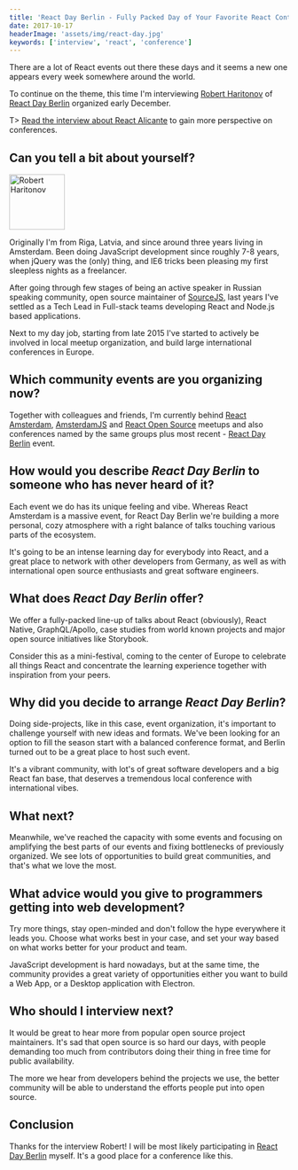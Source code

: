 ```yaml
---
title: 'React Day Berlin - Fully Packed Day of Your Favorite React Content - Interview with Robert Haritonov'
date: 2017-10-17
headerImage: 'assets/img/react-day.jpg'
keywords: ['interview', 'react', 'conference']
---
```


There are a lot of React events out there these days and it seems a new one appears every week somewhere around the world.

To continue on the theme, this time I'm interviewing [Robert Haritonov](https://twitter.com/operatino) of [React Day Berlin](https://reactday.berlin/) organized early December.

T> [Read the interview about React Alicante](/blog/react-alicante-interview/) to gain more perspective on conferences.

## Can you tell a bit about yourself?

<p>
<span class="author">
  <img src="https://www.gravatar.com/avatar/bad3e55f0b96b80bc4ffb40d1c1414dc?s=200" alt="Robert Haritonov" class="author" width="100" height="100" />
</span>

Originally I'm from Riga, Latvia, and since around three years living in Amsterdam. Been doing JavaScript development since roughly 7-8 years, when jQuery was the (only) thing, and IE6 tricks been pleasing my first sleepless nights as a freelancer.
</p>

After going through few stages of being an active speaker in Russian speaking community, open source maintainer of [SourceJS](https://sourcejs.com), last years I've settled as a Tech Lead in Full-stack teams developing React and Node.js based applications.

Next to my day job, starting from late 2015 I've started to actively be involved in local meetup organization, and build large international conferences in Europe.

## Which community events are you organizing now?

Together with colleagues and friends, I'm currently behind [React Amsterdam](https://www.meetup.com/preview/React-Amsterdam), [AmsterdamJS](https://www.meetup.com/preview/AmsterdamJS) and [React Open Source](https://www.meetup.com/preview/React-Open-Source) meetups and also conferences named by the same groups plus most recent - [React Day Berlin](https://reactday.berlin) event.

## How would you describe *React Day Berlin* to someone who has never heard of it?

Each event we do has its unique feeling and vibe. Whereas React Amsterdam is a massive event, for React Day Berlin we're building a more personal, cozy atmosphere with a right balance of talks touching various parts of the ecosystem.

It's going to be an intense learning day for everybody into React, and a great place to network with other developers from Germany, as well as with international open source enthusiasts and great software engineers.

## What does *React Day Berlin* offer?

We offer a fully-packed line-up of talks about React (obviously), React Native, GraphQL/Apollo, case studies from world known projects and major open source initiatives like Storybook.

Consider this as a mini-festival, coming to the center of Europe to celebrate all things React and concentrate the learning experience together with inspiration from your peers.

## Why did you decide to arrange *React Day Berlin*?

Doing side-projects, like in this case, event organization, it's important to challenge yourself with new ideas and formats. We've been looking for an option to fill the season start with a balanced conference format, and Berlin turned out to be a great place to host such event.

It's a vibrant community, with lot's of great software developers and a big React fan base, that deserves a tremendous local conference with international vibes.

## What next?

Meanwhile, we've reached the capacity with some events and focusing on amplifying the best parts of our events and fixing bottlenecks of previously organized. We see lots of opportunities to build great communities, and that's what we love the most.

## What advice would you give to programmers getting into web development?

Try more things, stay open-minded and don't follow the hype everywhere it leads you. Choose what works best in your case, and set your way based on what works better for your product and team.

JavaScript development is hard nowadays, but at the same time, the community provides a great variety of opportunities either you want to build a Web App, or a Desktop application with Electron.

## Who should I interview next?

It would be great to hear more from popular open source project maintainers. It's sad that open source is so hard our days, with people demanding too much from contributors doing their thing in free time for public availability.

The more we hear from developers behind the projects we use, the better community will be able to understand the efforts people put into open source.

## Conclusion

Thanks for the interview Robert! I will be most likely participating in [React Day Berlin](https://reactday.berlin) myself. It's a good place for a conference like this.
